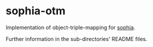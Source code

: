 # sophia-otm

Implementation of object-triple-mapping for [sophia](https://crates.io/crates/sophia).

Further information in the sub-directories' README files.
